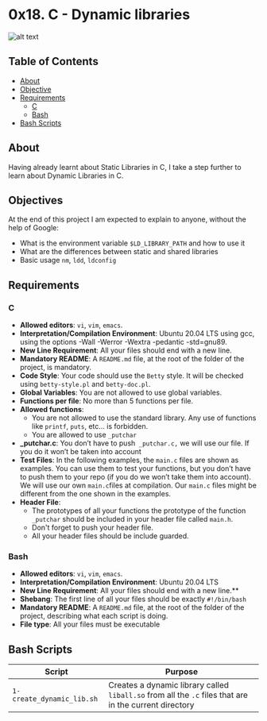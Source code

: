 # 0x18. C - Dynamic libraries
![alt text](https://miro.medium.com/v2/resize:fit:1400/format:webp/1*xlvEHlb2VxB5mmHJhftDoA.jpeg)

## Table of Contents
- [About](#about)
- [Objective](#objective)
- [Requirements](#requirements)
	- [C](#c)
	- [Bash](#bash)
- [Bash Scripts](#bash-scripts)

## About
Having already learnt about Static Libraries in C, I take a step further to learn about Dynamic Libraries in C.

## Objectives
At the end of this project I am expected to explain to anyone, without the help of Google:
- What is the environment variable `$LD_LIBRARY_PATH` and how to use it
- What are the differences between static and shared libraries
- Basic usage `nm`, `ldd`, `ldconfig`


## Requirements
### C
- **Allowed editors**: `vi`, `vim`, `emacs`.
- **Interpretation/Compilation Environment**: Ubuntu 20.04 LTS using gcc, using the options -Wall -Werror -Wextra -pedantic -std=gnu89.
- **New Line Requirement**: All your files should end with a new line.
- **Mandatory README**: A `README.md` file, at the root of the folder of the project, is mandatory.
- **Code Style**: Your code should use the `Betty` style. It will be checked using `betty-style.pl` and `betty-doc.pl`.
- **Global Variables**: You are not allowed to use global variables.
- **Functions per file**: No more than 5 functions per file.
- **Allowed functions**: 
	- You are not allowed to use the standard library. Any use of functions like `printf`, `puts`, etc… is forbidden.
	- You are allowed to use `_putchar`
- **_putchar.c**: You don’t have to push` _putchar.c,` we will use our file. If you do it won’t be taken into account
- **Test Files**: In the following examples, the `main.c` files are shown as examples. You can use them to test your functions, but you don’t have to push them to your repo (if you do we won’t take them into account). We will use our own `main.c`files at compilation. Our `main.c` files might be different from the one shown in the examples.
- **Header File**:
	- The prototypes of all your functions the prototype of the function `_putchar` should be included in your header file called `main.h`.
	- Don't forget to push your header file.
	- All your header files should be include guarded.
### Bash
- **Allowed editors**: `vi`, `vim`, `emacs`.
- **Interpretation/Compilation Environment**: Ubuntu 20.04 LTS
- **New Line Requirement**: All your files should end with a new line.**
- **Shebang**: The first line of all your files should be exactly `#!/bin/bash`
- **Mandatory README**: A `README.md` file, at the root of the folder of the project, describing what each script is doing.
- **File type**: All your files must be executable

## Bash Scripts
| Script                  | Purpose                       |
| ----------------------- |------------------------------ |
| `1-create_dynamic_lib.sh` | Creates a dynamic library called `liball.so` from all the `.c` files that are in the current directory |
